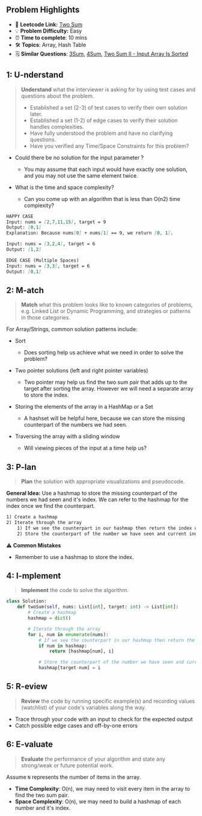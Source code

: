 ## Problem Highlights

* 🔗 **Leetcode Link:** [Two Sum](https://leetcode.com/problems/two-sum/)
* 💡 **Problem Difficulty:** Easy
* ⏰ **Time to complete**: 10 mins
* 🛠️ **Topics**: Array, Hash Table
* 🗒️ **Similar Questions**: [3Sum](https://leetcode.com/problems/3sum/), [4Sum](https://leetcode.com/problems/4sum/), [Two Sum II - Input Array Is Sorted](https://leetcode.com/problems/two-sum-ii-input-array-is-sorted/)
    
## 1: U-nderstand
 
> **Understand** what the interviewer is asking for by using test cases and questions about the problem.
> 
> - Established a set (2-3) of test cases to verify their own solution later.
> - Established a set (1-2) of edge cases to verify their solution handles complexities.
> - Have fully understood the problem and have no clarifying questions.
> - Have you verified any Time/Space Constraints for this problem?

- Could there be no solution for the input parameter ?
  - You may assume that each input would have exactly one solution, and you may not use the same element twice.

- What is the time and space complexity?
    - Can you come up with an algorithm that is less than O(n2) time complexity?


```markdown
HAPPY CASE
Input: nums = [2,7,11,15], target = 9
Output: [0,1]
Explanation: Because nums[0] + nums[1] == 9, we return [0, 1].

Input: nums = [3,2,4], target = 6
Output: [1,2]

EDGE CASE (Multiple Spaces)
Input: nums = [3,3], target = 6
Output: [0,1]
```   
    
## 2: M-atch

> **Match** what this problem looks like to known categories of problems, e.g. Linked List or Dynamic Programming, and strategies or patterns in those categories.

For Array/Strings, common solution patterns include:

- Sort
    - Does sorting help us achieve what we need in order to solve the problem?

- Two pointer solutions (left and right pointer variables)
    - Two pointer may help us find the two sum pair that adds up to the target after sorting the array. However we will need a separate array to store the index.

- Storing the elements of the array in a HashMap or a Set
    - A hashset will be helpful here, because we can store the missing counterpart of the numbers we had seen. 

- Traversing the array with a sliding window
    - Will viewing pieces of the input at a time help us?

## 3: P-lan

> **Plan** the solution with appropriate visualizations and pseudocode.

**General Idea:** Use a hashmap to store the missing counterpart of the numbers we had seen and it's index. We can refer to the hashmap for the index once we find the counterpart.


```markdown
1) Create a hashmap
2) Iterate through the array
    1) If we see the counterpart in our hashmap then return the index of the counterpart and current index.
    2) Store the counterpart of the number we have seen and current index.
```

⚠️ **Common Mistakes**

* Remember to use a hashmap to store the index. 

## 4: I-mplement

> **Implement** the code to solve the algorithm.

```python
class Solution:
    def twoSum(self, nums: List[int], target: int) -> List[int]:
        # Create a hashmap
        hashmap = dict()

        # Iterate through the array
        for i, num in enumerate(nums):
            # If we see the counterpart in our hashmap then return the index of the counterpart and current index
            if num in hashmap:
                return [hashmap[num], i]

            # Store the counterpart of the number we have seen and current index
            hashmap[target-num] = i
```
    
## 5: R-eview

> **Review** the code by running specific example(s) and recording values (watchlist) of your code's variables along the way.

- Trace through your code with an input to check for the expected output
- Catch possible edge cases and off-by-one errors

## 6: E-valuate

> **Evaluate** the performance of your algorithm and state any strong/weak or future potential work.

Assume `N` represents the number of items in the array.


* **Time Complexity**: O(n), we may need to visit every item in the array to find the two sum pair.
* **Space Complexity**: O(n), we may need to  build a hashmap of each number and it's index.